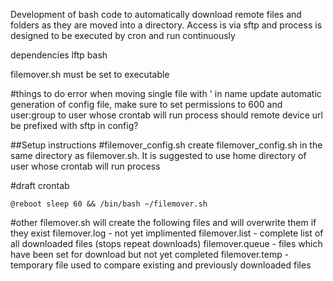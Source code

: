 Development of bash code to automatically download remote files and folders as they are moved into a directory. Access is via sftp and process is designed to be executed by cron and run continuously

dependencies
lftp
bash

filemover.sh must be set to executable

#things to do
error when moving single file with ' in name
update automatic generation of config file, make sure to set permissions to 600 and user:group to user whose crontab will run process
should remote device url be prefixed with sftp in config?


##Setup instructions
#filemover_config.sh
create filemover_config.sh in the same directory as filemover.sh.
It is suggested to use home directory of user whose crontab will run process

#draft crontab
```
@reboot sleep 60 && /bin/bash ~/filemover.sh
```

#other
filemover.sh will create the following files and will overwrite them if they exist
filemover.log  - not yet implimented
filemover.list  - complete list of all downloaded files (stops repeat downloads)
filemover.queue - files which have been set for download but not yet completed
filemover.temp - temporary file used to compare existing and previously downloaded files
